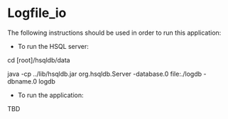 # Logfile_io
 
The following instructions should be used in order to run this application:

* To run the HSQL server:

cd [root]/hsqldb/data

java -cp ../lib/hsqldb.jar org.hsqldb.Server -database.0 file:./logdb -dbname.0 logdb


* To run the application:

TBD
